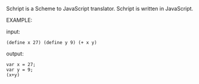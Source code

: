 Schript is a Scheme to JavaScript translator. Schript is written in JavaScript.


EXAMPLE:

input: 

    (define x 27) (define y 9) (+ x y)

output:

    var x = 27;
    var y = 9;
    (x+y)


